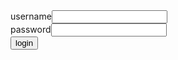 <!Doctypr html>
<head>
<title>LOGIN PAGE</title>
</head>
<body>
username<input><br>
password<input><br>
<button>login</button>
</body>
</html>
